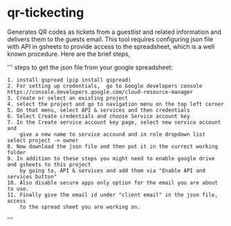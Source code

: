 # qr-tickecting

Generates QR codes as tickets from a guestlist and related information and delivers them to the guests email. This tool requires configuring json file with API in gsheets to provide access to the spreadsheet, which is a well known procedure. Here are the brief steps,

'''
steps to get the json file from your google spreadsheet:
    
    1. install gspread (pip install gspread)
    2. For setting up credentials,  go to Google developers console
    https://console.developers.google.com/cloud-resource-manager
    3. Create or select an existing project
    4. select the project and go to navigation menu on the top left corner
    5. On that menu, select API & services and then credentials
    6. Select Create credentials and choose Service account key
    7. In the Create service account key page, select new service account and
        give a new name to service accound and in role dropdown list select project -> owner
    8. Now download the json file and then put it in the currect working folder
    9. In addition to these steps you might need to enable google drive and gsheets to this project
        by going to, API & services and add them via "Enable API and services button"
    10. Also disable secure apps only option for the email you are about to use.
    11. Finally give the email id under "client email" in the json file, access 
        to the spread sheet you are working on.
'''
